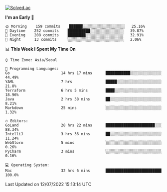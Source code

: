 [![Solved.ac](http://mazassumnida.wtf/api/v2/generate_badge?boj=kuckjwi)](https://solved.ac/kuckjwi)
<!--START_SECTION:waka-->
**I'm an Early 🐤** 

```text
🌞 Morning    159 commits    ██████░░░░░░░░░░░░░░░░░░░   25.16% 
🌆 Daytime    252 commits    ██████████░░░░░░░░░░░░░░░   39.87% 
🌃 Evening    208 commits    ████████░░░░░░░░░░░░░░░░░   32.91% 
🌙 Night      13 commits     ░░░░░░░░░░░░░░░░░░░░░░░░░   2.06%

```


📊 **This Week I Spent My Time On** 

```text
⌚︎ Time Zone: Asia/Seoul

💬 Programming Languages: 
Go                       14 hrs 17 mins      ███████████░░░░░░░░░░░░░░   44.49% 
YAML                     7 hrs               █████░░░░░░░░░░░░░░░░░░░░   21.8% 
Terraform                6 hrs 5 mins        ████░░░░░░░░░░░░░░░░░░░░░   18.96% 
Java                     2 hrs 38 mins       ██░░░░░░░░░░░░░░░░░░░░░░░   8.21% 
Markdown                 25 mins             ░░░░░░░░░░░░░░░░░░░░░░░░░   1.32%

🔥 Editors: 
GoLand                   28 hrs 22 mins      ██████████████████████░░░   88.34% 
IntelliJ                 3 hrs 36 mins       ██░░░░░░░░░░░░░░░░░░░░░░░   11.24% 
WebStorm                 5 mins              ░░░░░░░░░░░░░░░░░░░░░░░░░   0.26% 
PyCharm                  3 mins              ░░░░░░░░░░░░░░░░░░░░░░░░░   0.16%

💻 Operating System: 
Mac                      32 hrs 6 mins       █████████████████████████   100.0%

```


 Last Updated on 12/07/2022 15:13:14 UTC
<!--END_SECTION:waka-->
